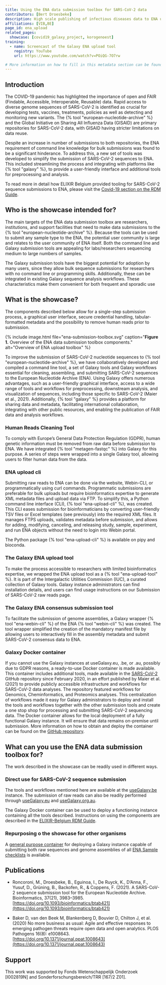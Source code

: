 ```yaml
---
title: Using the ENA data submission toolbox for SARS-CoV-2 data
contributors: [Bert Droesbeke] 
description: High scale publishing of infectious diseases data to ENA using easy to use metadata templates. 
affiliations: [VIB,BE]
page_id: ena_upload
related_pages:
  showcase: [covid19_galaxy_project, korogenoest]
training:
  - name: Screencast of the Galaxy ENA upload tool
    registry: YouTube
    url: https://www.youtube.com/watch?v=POiQG-7O7rw

# More information on how to fill in this metadata section can be found here https://www.infectious-diseases-toolkit.org/contribute/page-metadata
---
```


<!-- Please take in mind our style guide https://www.infectious-diseases-toolkit.org/contribute/style_guide when writing the content of this page. -->

<!--- Showcase pages should detail a particular combination of standards and tools from an infrastructural or domain perspective to tackle infectious diseases related data challenges. --->

## Introduction 

The COVID-19 pandemic has highlighted the importance of open and FAIR (Findable, Accessible, Interoperable, Reusable) data. Rapid access to diverse genome sequences of SARS-CoV-2 is identified as crucial for developing tests, vaccines, treatments, policies as well as detecting and monitoring new variants. The {% tool "european-nucleotide-archive" %} and the Global Initiative on Sharing All Influenza Data (GISAID) are primary repositories for SARS-CoV-2 data, with GISAID having stricter limitations on data reuse.

Despite an increase in number of submissions to both repositories, the ENA requirement of command line knowledge for bulk submissions was found to be a significant hinderance. To address this, a new set of tools was developed to simplify the submission of SARS-CoV-2 sequences to ENA. This included streamlining the process and integrating with platforms like {% tool "galaxy" %}, to provide a user-friendly interface and additional tools for preprocessing and analysis.

To read more in detail how ELIXIR Belgium provided tooling for SARS-CoV-2 sequence submissions to ENA, please visit the [Covid-19 section on the RDM Guide](https://rdm.elixir-belgium.org/covid-19/).  


## Who is the showcase intended for?

The main targets of the ENA data submission toolbox are researchers, institutions, and support facilities that need to make data submissions to the {% tool "european-nucleotide-archive" %}.
Because the tools can be used to submit any sample type to the ENA, the potential user community is large and relates to the user community of ENA itself. Both the command line and Galaxy submission tools are appealing for labs/researchers sequencing medium to large numbers of samples.

The Galaxy submission tools have the biggest potential for adoption by many users, since they allow bulk sequence submissions for researchers with no command line or programming skills. Additionally, these can be integrated in existing Galaxy sequence analysis workflows. These characteristics make them convenient for both frequent and sporadic use

## What is the showcase?

The components described below allow for a single-step submission process, a graphical user interface, secure credential handling, tabular-formatted metadata and the possibility to remove human reads prior to submission.

{% include image.html file="ena-submission-toolbox.svg" caption="<b>Figure 1.</b> Overview of the ENA data submission toolbox components." alt="Overview of ENA upload toolbox" %}

To improve the submission of SARS-CoV-2 nucleotide sequences to {% tool "european-nucleotide-archive" %}, we have collaboratively developed and compiled a command line tool, a set of Galaxy tools and Galaxy workflows essential for cleaning, assembling, and submitting SARS-CoV-2 sequences to the European Nucleotide Archive (ENA). Using Galaxy offers numerous advantages, such as a user-friendly graphical interface, access to a wide range of tools and workflows for preprocessing, downstream analysis, and visualization of sequences, including those specific to SARS-CoV-2 (Maier et al., 2021). Additionally, {% tool "galaxy" %} provides a platform for sharing data and metadata, facilitating international collaboration, integrating with other public resources, and enabling the publication of FAIR data and analysis workflows.


### Human Reads Cleaning Tool
To comply with Europe’s General Data Protection Regulation (GDPR), human genetic information must be removed from raw data before submission to ENA. We have integrated {% tool "metagen-fastqc" %} into Galaxy for this purpose. A series of steps were wrapped into a single Galaxy tool, allowing users to filter human data from the data.

### ENA upload cli 
Submitting raw reads to ENA can be done via the website, Webin-CLI, or programmatically using curl commands. Programmatic submissions are preferable for bulk uploads but require bioinformatics expertise to generate XML metadata files and upload data via FTP. To simplify this, a Python command line interface (CLI), {% tool "ena-upload-cli" %}, was created. This CLI eases submission for bioinformaticians by converting user-friendly TSV files or Excel templates (see previously) into the required XML files. It manages FTPS uploads, validates metadata before submission, and allows for adding, modifying, canceling, and releasing study, sample, experiment, and run ENA objects without the need to login into Webin portal.

The Python package {% tool "ena-upload-cli" %} is available on pipy and bioconda.

### The Galaxy ENA upload tool
To make the process accessible to researchers with limited bioinformatics expertise, we wrapped the ENA upload tool as a {% tool "ena-upload-tool" %}. It is part of the Intergalactic Utilities Commission (IUC), a curated collection of Galaxy tools. Galaxy instance administrators can find installation details, and users can find usage instructions on our Submission of SARS-CoV-2 raw reads page.

### The Galaxy ENA consensus submission tool
To facilitate the submission of genome assemblies, a Galaxy wrapper {% tool "ena-webin-cli" %} of the ENA {% tool "webin-cli" %} was created. The tool wrapper simplified the creation of the mandatory manifest file by allowing users to interactively fill in the assembly metadata and submit SARS-CoV-2 consensus data to ENA.

### Galaxy Docker container

If you cannot use the Galaxy instances at useGalaxy.eu, .be, or .au, possibly due to GDPR reasons, a ready-to-use Docker container is made available. This container includes additional tools, made available in the [SARS-CoV-2](https://github.com/galaxyproject/SARS-CoV-2/) GitHub repository since February 2020, in an effort published by Maier et al. (2021) to provide publicly accessible infrastructure and workflows for SARS-CoV-2 data analyses. The repository featured workflows for Genomics, Cheminformatics, and Proteomics analyses. This centralization of workflows made it easy for Galaxy administrators to deploy and install the tools and workflows together with the other submission tools and create a one stop shop for processing and submitting SARS-CoV-2 sequencing data. The Docker container allows for the local deployment of a fully functional Galaxy instance. It will ensure that data remains on-premise until submission. More information on how to obtain and deploy the container can be found on the [GitHub repository](https://github.com/ELIXIR-Belgium/Galaxy-SARS-CoV-2-sequence-upload).

## What can you use the ENA data submission toolbox for?
 
The work described in the showcase can be readily used in different ways.

### Direct use for SARS-CoV-2 sequence submission

The tools and workflows mentioned here are available at the [useGalaxy.be](https://usegalaxy.be/) instance. The submission of raw reads can also be readily performed through [useGalaxy.eu](https://usegalaxy.eu) and [useGalaxy.org.au](https://usegalaxy.org.au/).

The Galaxy Docker container can be used to deploy a functioning instance containing all the tools described.
Instructions on using the components are described in the [ELIXIR-Belgium RDM Guide](https://rdm.elixir-belgium.org/covid-19/).

### Repurposing o the showcase for other organisms


A [general purpose container](https://github.com/ELIXIR-Belgium/ena-upload-container) for deploying a Galaxy instance capable of submitting both raw sequences and genome assemblies of all [ENA Sample checklists](https://www.ebi.ac.uk/ena/browser/checklists) is available.




## Publications

- Roncoroni, M., Droesbeke, B., Eguinoa, I., De Ruyck, K., D’Anna, F., Yusuf, D., Grüning, B., Backofen, R., & Coppens, F. (2021). A SARS-CoV-2 sequence submission tool for the European Nucleotide Archive. Bioinformatics, 37(21), 3983–3985. [https://doi.org/10.1093/bioinformatics/btab421](https://doi.org/10.1093/bioinformatics/btab421)

- Baker D, van den Beek M, Blankenberg D, Bouvier D, Chilton J, et al. (2020) No more business as usual: Agile and effective responses to emerging pathogen threats require open data and open analytics. PLOS Pathogens 16(8): e1008643. [https://doi.org/10.1371/journal.ppat.1008643](https://doi.org/10.1371/journal.ppat.1008643)


## Support

<!-- Describe how the showcase is funded or supported. -->
This work was supported by Fonds Wetenschappelijk Onderzoek [I002819N] and Sonderforschungsbereich/TRR [167/2 Z01].
